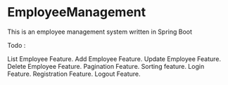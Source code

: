 # EmployeeManagement
This is an employee management system written in Spring Boot 

Todo : 

List Employee Feature.
Add Employee Feature.
Update Employee Feature.
Delete Employee Feature.
Pagination Feature.
Sorting feature.
Login Feature.
Registration Feature.
Logout Feature.

